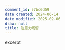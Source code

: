 ```yaml
---
comment_id: 57bc6d59
date created: 2024-06-14
date modified: 2025-02-06
draw: null
title: 注意力残留
---
```

excerpt

<!-- more -->
